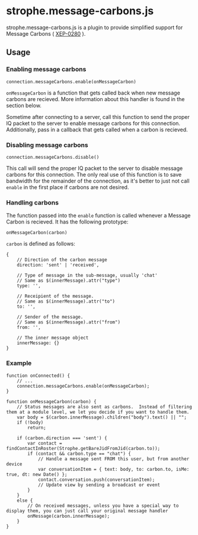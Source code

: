 # strophe.message-carbons.js

strophe.message-carbons.js is a plugin to provide simplified support for Message Carbons
( [XEP-0280]( http://xmpp.org/extensions/xep-0280.html ) ).

## Usage

### Enabling message carbons

`connection.messageCarbons.enable(onMessageCarbon)`

`onMessageCarbon` is a function that gets called back when new message carbons are recieved.  More information about this handler is found in the section below.

Sometime after connecting to a server, call this function to send the proper IQ packet to the server to enable message carbons for this connection.  Additionally, pass in a callback that gets called when a carbon is recieved.

### Disabling message carbons

`connection.messageCarbons.disable()`

This call will send the proper IQ packet to the server to disable message carbons for this connection.  The only real use of this function is to save bandwidth for the remainder of the connection, as it's better to just not call `enable` in the first place if carbons are not desired.

### Handling carbons

The function passed into the `enable` function is called whenever a Message Carbon is recieved.  It has the following prototype:

`onMessageCarbon(carbon)`

`carbon` is defined as follows:

	{
		// Direction of the carbon message
		direction: 'sent' | 'received',
		
		// Type of message in the sub-message, usually 'chat'
		// Same as $(innerMessage).attr("type")
		type: '',
		
		// Receipient of the message.  
		// Same as $(innerMessage).attr("to")
		to: '', 
		
		// Sender of the message.  
		// Same as $(innerMessage).attr("from")
		from: '', 
		
		// The inner message object
		innerMessage: {}
	}

### Example

	function onConnected() {
		// ...
		connection.messageCarbons.enable(onMessageCarbon);
	}
	
	function onMessageCarbon(carbon) {
		// Status messages are also sent as carbons.  Instead of filtering them at a module level, we let you decide if you want to handle them.
		var body = $(carbon.innerMessage).children("body").text() || "";
		if (!body)
			return;

		if (carbon.direction === 'sent') {
			var contact = findContactInRoster(Strophe.getBareJidFromJid(carbon.to));
			if (contact && carbon.type == "chat") {
				// Handle a message sent FROM this user, but from another device
				var conversationItem = { text: body, to: carbon.to, isMe: true, dt: new Date() };
				contact.conversation.push(conversationItem);
				// Update view by sending a broadcast or event
			}
		}
		else {
			// On received messages, unless you have a special way to display them, you can just call your original message handler
			onMessage(carbon.innerMessage);
		}
	}
